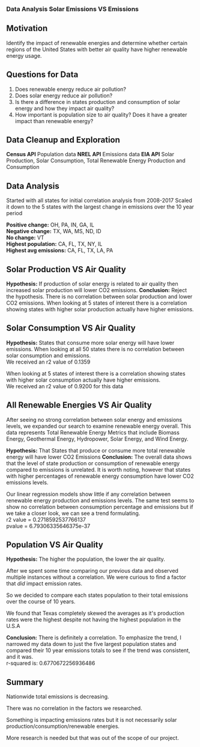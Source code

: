 ### Data Analysis Solar Emissions VS Emissions

## Motivation
Identify the impact of renewable energies and determine whether certain regions of the United States with better air quality have higher renewable energy usage.

## Questions for Data

1. Does renewable energy reduce air pollution?
2. Does solar energy reduce air pollution?
3. Is there a difference in states production and consumption of solar energy and how they impact air quality?
4. How important is population size to air quality? Does it have a greater impact than renewable energy?

## Data Cleanup and Exploration

**Census API** Population data
**NREL API** Emissions data
**EIA API** Solar Production, Solar Consumption, Total Renewable Energy Production and Consumption

## Data Analysis
Started with all states for initial correlation analysis from 2008-2017
Scaled it down to the 5 states with the largest change in emissions over the 10 year period

**Positive change:** OH, PA, IN, GA, IL\
**Negative change:** TX, WA, MS, ND, ID\
**No change:** VT\
**Highest population:** CA, FL, TX, NY, IL\
**Highest avg emissions:** CA, FL, TX, LA, PA

## Solar Production VS Air Quality
**Hypothesis:** If production of solar energy is related to air quality then increased solar production will lower CO2 emissions.
**Conclusion:** Reject the hypothesis. There is no correlation between solar production and lower CO2 emissions.
When looking at 5 states of interest there is a correlation showing states with higher solar production actually have higher emissions.

## Solar Consumption VS Air Quality
**Hypothesis:** States that consume more solar energy will have lower emissions. When looking at all 50 states there is no correlation between solar consumption and emissions.\
We received an r2 value of 0.1359

When looking at 5 states of interest there is a correlation showing states with higher solar consumption actually have higher emissions.\
We received an r2 value of 0.9200 for this data

## All Renewable Energies VS Air Quality
After seeing no strong correlation between solar energy and emissions levels, we expanded our search to examine renewable energy overall. 
This data represents Total Renewable Energy Metrics that include Biomass Energy, Geothermal Energy, Hydropower, Solar Energy, and Wind Energy. 

**Hypothesis:** That States that produce or consume more total renewable energy will have lower CO2 Emissions
**Conclusion:** The overall data shows that the level of state production or consumption of renewable energy compared to emissions is unrelated. 
It is worth noting, however that states with higher percentages of renewable energy consumption have lower CO2 emissions levels.

Our linear regression models show little if any correlation between renewable energy production and emissions levels. The same test seems to show no correlation between consumption percentage and emissions but if we take a closer look, we can see a trend formulating. \
r2 value = 0.2718592537766137\
pvalue = 6.79306335646375e-37

## Population VS Air Quality

**Hypothesis:** The higher the population, the lower the air quality.

After we spent some time comparing our previous data and observed multiple instances without a correlation. We were curious to find a factor that *did* impact emission rates.

So we decided to compare each states population to their total emissions over the course of 10 years.

We found that Texas completely skewed the averages as it's production rates were the highest despite not having the highest population in the U.S.A

**Conclusion:** There is definitely a correlation. To emphasize the trend, I narrowed my data down to just the five largest population states and compared their 10 year emissions totals to see if the trend was consistent, and it was.\
r-squared is: 0.6770672256936486

## Summary
Nationwide total emissions is decreasing.

There was no correlation in the factors we researched.

Something is impacting emissions rates but it is not necessarily solar production/consumption/renewable energies.

More research is needed but that was out of the scope of our project. 




